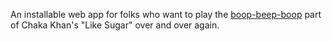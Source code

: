 An installable web app for folks who want to play the [boop-beep-boop](https://youtu.be/RecY5iZn6B0?t=168) part of Chaka Khan's "Like Sugar" over and over again.
